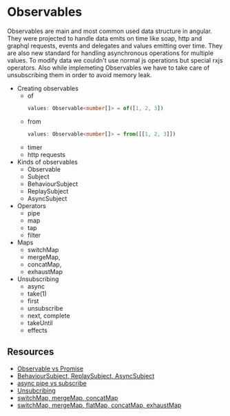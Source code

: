 # Observables
Observables are main and most common used data structure in angular. They were projected to handle data emits on time like soap, http and graphql requests, events and delegates and values emitting over time. They are also new standard for handling asynchronous operations for multiple values. To modify data we couldn't use normal js operations but special rxjs operators. Also while implemeting Observables we have to take care of unsubscribing them in order to avoid memory leak.
* Creating observables
  - of
    ```ts
    values: Observable<number[]> = of([1, 2, 3])
    ```
  - from
    ```ts
    values: Observable<number[]> = from([[1, 2, 3]])
    ```
  - timer
  - http requests
* Kinds of observables
  - Observable
  - Subject
  - BehaviourSubject
  - ReplaySubject
  - AsyncSubject
* Operators
  - pipe
  - map
  - tap
  - filter
* Maps
  - switchMap
  - mergeMap,
  - concatMap,
  - exhaustMap
* Unsubscribing
  - async
  - take(1)
  - first
  - unsubscribe
  - next, complete
  - takeUntil
  - effects

## Resources
* [Observable vs Promise](https://www.syncfusion.com/blogs/post/angular-promises-versus-observables.aspx)
* [BehaviourSubject, ReplaySubject, AsyncSubject](https://luukgruijs.medium.com/understanding-rxjs-behaviorsubject-replaysubject-and-asyncsubject-8cc061f1cfc0)
* [async pipe vs subscribe](https://medium.com/angular-in-depth/angular-question-rxjs-subscribe-vs-async-pipe-in-component-templates-c956c8c0c794)
* [Unsubcribing](https://medium.com/angular-in-depth/the-best-way-to-unsubscribe-rxjs-observable-in-the-angular-applications-d8f9aa42f6a0)
* [switchMap, mergeMap, concatMap](https://luukgruijs.medium.com/understanding-rxjs-map-mergemap-switchmap-and-concatmap-833fc1fb09ff)
* [switchMap, mergeMap, flatMap, concatMap, exhaustMap](https://stackoverflow.com/questions/49698640/flatmap-mergemap-switchmap-and-concatmap-in-rxjs)
